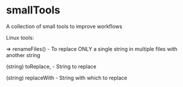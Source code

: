 # smallTools
A collection of small tools to improve workflows


Linux tools:


=> renameFiles()   - To replace ONLY a single string in multiple files with another string

(string) toReplace,    - String to replace

(string) replaceWith   - String with which to replace  

